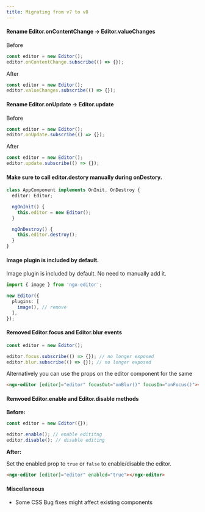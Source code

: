 ```yaml
---
title: Migrating from v7 to v8
---
```


#### Rename Editor.onContentChange -> Editor.valueChanges

Before

```ts
const editor = new Editor();
editor.onContentChange.subscribe(() => {});
```

After

```ts
const editor = new Editor();
editor.valueChanges.subscribe(() => {});
```

#### Rename Editor.onUpdate -> Editor.update

Before

```ts
const editor = new Editor();
editor.onUpdate.subscribe(() => {});
```

After

```ts
const editor = new Editor();
editor.update.subscribe(() => {});
```

#### Make sure to call editor.destory manually during onDestory.

```ts
class AppComponent implements OnInit, OnDestroy {
  editor: Editor;

  ngOnInit() {
    this.editor = new Editor();
  }

  ngOnDestroy() {
    this.editor.destroy();
  }
}
```

#### Image plugin is included by default.

Image plugin is included by default. No need to manually add it.

```ts
import { image } from 'ngx-editor';

new Editor({
  plugins: [
    image(), // remove
  ],
});
```

#### Removed Editor.focus and Editor.blur events

```ts
const editor = new Editor();

editor.focus.subscribe(() => {}); // no longer exposed
editor.blur.subscribe(() => {}); // no longer exposed
```

Alternatively you can use the props on the editor component for the same

```html
<ngx-editor [editor]="editor" focusOut="onBlur()" focusIn="onFocus()"></ngx-editor>
```

#### Remvoed Editor.enable and Editor.disable methods

**Before:**

```ts
const editor = new Editor({});

editor.enable(); // enable edititng
editor.disable(); // disable editing
```

**After:**

Set the enabled prop to `true` or `false` to enable/disable the editor.

```html
<ngx-editor [editor]="editor" enabled="true"></ngx-editor>
```

#### Miscellaneous

- Some CSS Bug fixes might affect existing components
